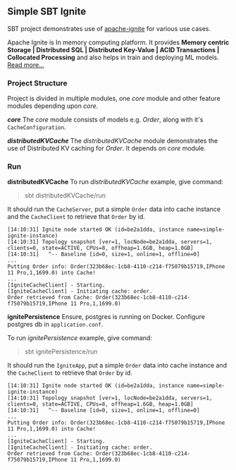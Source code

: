 ## Simple SBT Ignite

SBT project demonstrates use of [apache-ignite](https://ignite.apache.org) for various use cases.

Apache Ignite is In memory computing platform. It provides
**Memory centric Storage | Distributed SQL | Distributed Key-Value | ACID Transactions | Collocated Processing** and also helps in train and deploying ML models. [Read more...](https://apacheignite.readme.io/docs)

### Project Structure
Project is divided in multiple modules, one *core* module and other feature modules depending upon *core*.

***core***
The *core* module consists of models e.g. *Order*, along with it's `CacheConfiguration`.

***distributedKVCache***
The *distributedKVCache* module demonstrates the use of Distributed KV caching for *Order*. It depends on *core* module.

### Run

**distributedKVCache**
To run *distributedKVCache* example, give command:
> sbt distributedKVCache/run

It should run the `CacheServer`, put a simple `Order` data into cache instance and the `CacheClient` to retrieve that `Order` by id.

```
[14:10:31] Ignite node started OK (id=be2a1dda, instance name=simple-ignite-instance)
[14:10:31] Topology snapshot [ver=1, locNode=be2a1dda, servers=1, clients=0, state=ACTIVE, CPUs=8, offheap=1.6GB, heap=1.0GB]
[14:10:31]   ^-- Baseline [id=0, size=1, online=1, offline=0]
...
Putting Order info: Order(323b68ec-1cb8-4110-c214-f75079b15719,IPhone 11 Pro,1,1699.0) into Cache!
...
[IgniteCacheClient] - Starting.
[IgniteCacheClient] - Initiating cache: order.
Order retrieved from Cache: Order(323b68ec-1cb8-4110-c214-f75079b15719,IPhone 11 Pro,1,1699.0)
```


**ignitePersistence**
Ensure, postgres is running on Docker. Configure postgres db in `application.conf`.

To run *ignitePersistence* example, give command:
> sbt ignitePersistence/run

It should run the `IgniteApp`, put a simple `Order` data into cache instance and the `CacheClient` to retrieve that `Order` by id.

```
[14:10:31] Ignite node started OK (id=be2a1dda, instance name=simple-ignite-instance)
[14:10:31] Topology snapshot [ver=1, locNode=be2a1dda, servers=1, clients=0, state=ACTIVE, CPUs=8, offheap=1.6GB, heap=1.0GB]
[14:10:31]   ^-- Baseline [id=0, size=1, online=1, offline=0]
...
Putting Order info: Order(323b68ec-1cb8-4110-c214-f75079b15719,IPhone 11 Pro,1,1699.0) into Cache!
...
[IgniteCacheClient] - Starting.
[IgniteCacheClient] - Initiating cache: order.
Order retrieved from Cache: Order(323b68ec-1cb8-4110-c214-f75079b15719,IPhone 11 Pro,1,1699.0)
```